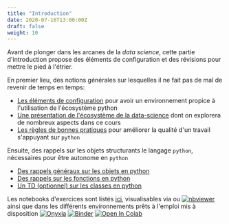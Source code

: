 ```yaml
---
title: "Introduction"
date: 2020-07-16T13:00:00Z
draft: false
weight: 10
---
```


Avant de plonger dans les arcanes de la *data science*, cette partie
d'introduction propose des éléments de configuration et des
révisions pour mettre le pied à l'étrier.

En premier lieu, des notions générales sur lesquelles il ne fait pas de mal
de revenir de temps en temps:

* [Les éléments de configuration](configuration) pour avoir un environnement
propice à l'utilisation de l'écosystème python
* [Une présentation de l'écosystème de la data-science](ecosystemeDS) dont
on explorera de nombreux aspects dans ce cours
* [Les règles de bonnes pratiques](bonnespratiques) pour améliorer la qualité
d'un travail s'appuyant sur `python`

Ensuite, des rappels sur les objets structurants le langage `python`,
nécessaires pour être autonome en `python`

* [Des rappels généraux sur les objets en python](rappels2A)
* [Des rappels sur les fonctions en python](rappelsfonctions)
* [Un TD (optionnel) sur les classes en python](rappelsclasses)


Les notebooks d'exercices sont listés [ici](listetp), visualisables 
via 
<a href="https://github.com/linogaliana/python-datascientist" class="github"><i class="fab fa-github"></i></a>
ou
[![nbviewer](https://img.shields.io/badge/visualize-nbviewer-blue)](https://nbviewer.jupyter.org/github/linogaliana/python-datascientist/tree/master)
ainsi que dans les différents environnements prêts à l'emploi mis à
disposition
[![Onyxia](https://img.shields.io/badge/launch-onyxia-brightgreen)](https://spyrales.sspcloud.fr/my-lab/catalogue/inseefrlab-datascience/jupyter/deploiement)
[![Binder](https://mybinder.org/badge_logo.svg)](https://mybinder.org/v2/gh/linogaliana/python-datascientist/master)
[![Open In Colab](https://colab.research.google.com/assets/colab-badge.svg)](http://colab.research.google.com/github/linogaliana/python-datascientist/blob/master)
